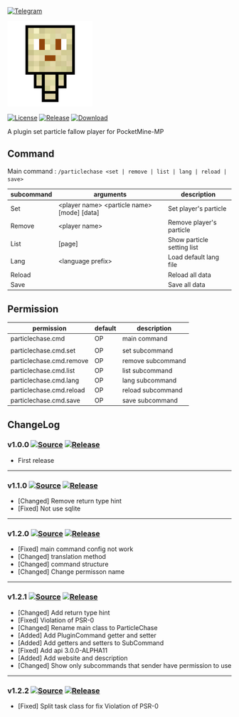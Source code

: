 [![Telegram](https://img.shields.io/badge/Telegram-PresentKim-blue.svg?logo=telegram)](https://t.me/PresentKim)

[![icon/192x192](meta/icon/192x192.png?raw=true)]()

[![License](https://img.shields.io/github/license/PMMPPlugin/ParticleChase.svg?label=License)](LICENSE)
[![Release](https://img.shields.io/github/release/PMMPPlugin/ParticleChase.svg?label=Release)](https://github.com/PMMPPlugin/ParticleChase/releases/latest)
[![Download](https://img.shields.io/github/downloads/PMMPPlugin/ParticleChase/total.svg?label=Download)](https://github.com/PMMPPlugin/ParticleChase/releases/latest)


A plugin set particle fallow player for PocketMine-MP

## Command
Main command : `/particlechase <set | remove | list | lang | reload | save>`

| subcommand | arguments                                           | description                |
| ---------- | --------------------------------------------------- | -------------------------- |
| Set        | \<player name\> \<particle name\> \[mode\] \[data\] | Set player's particle      |
| Remove     | \<player name\>                                     | Remove player's particle   |
| List       | \[page\]                                            | Show particle setting list |
| Lang       | \<language prefix\>                                 | Load default lang file     |
| Reload     |                                                     | Reload all data            |
| Save       |                                                     | Save all data              |




## Permission
| permission               | default | description       |
| ------------------------ | ------- | ----------------- |
| particlechase.cmd        | OP      | main command      |
|                          |         |                   |
| particlechase.cmd.set    | OP      | set subcommand    |
| particlechase.cmd.remove | OP      | remove subcommand |
| particlechase.cmd.list   | OP      | list subcommand   |
| particlechase.cmd.lang   | OP      | lang subcommand   |
| particlechase.cmd.reload | OP      | reload subcommand |
| particlechase.cmd.save   | OP      | save subcommand   |




## ChangeLog
### v1.0.0 [![Source](https://img.shields.io/badge/source-v1.0.0-blue.png?label=source)](https://github.com/PMMPPlugin/ParticleChase/tree/v1.0.0) [![Release](https://img.shields.io/github/downloads/PMMPPlugin/ParticleChase/v1.0.0/total.png?label=download&colorB=1fadad)](https://github.com/PMMPPlugin/ParticleChase/releases/v1.0.0)
- First release
  
  
---
### v1.1.0 [![Source](https://img.shields.io/badge/source-v1.1.0-blue.png?label=source)](https://github.com/PMMPPlugin/ParticleChase/tree/v1.1.0) [![Release](https://img.shields.io/github/downloads/PMMPPlugin/ParticleChase/v1.1.0/total.png?label=download&colorB=1fadad)](https://github.com/PMMPPlugin/ParticleChase/releases/v1.1.0)
- \[Changed\] Remove return type hint
- \[Fixed\] Not use sqlite
  
  
---
### v1.2.0 [![Source](https://img.shields.io/badge/source-v1.2.0-blue.png?label=source)](https://github.com/PMMPPlugin/ParticleChase/tree/v1.2.0) [![Release](https://img.shields.io/github/downloads/PMMPPlugin/ParticleChase/v1.2.0/total.png?label=download&colorB=1fadad)](https://github.com/PMMPPlugin/ParticleChase/releases/v1.2.0)
- \[Fixed\] main command config not work
- \[Changed\] translation method
- \[Changed\] command structure
- \[Changed\] Change permisson name
  
  
---
### v1.2.1 [![Source](https://img.shields.io/badge/source-v1.2.1-blue.png?label=source)](https://github.com/PMMPPlugin/ParticleChase/tree/v1.2.1) [![Release](https://img.shields.io/github/downloads/PMMPPlugin/ParticleChase/v1.2.1/total.png?label=download&colorB=1fadad)](https://github.com/PMMPPlugin/ParticleChase/releases/v1.2.1)
- \[Changed\] Add return type hint
- \[Fixed\] Violation of PSR-0
- \[Changed\] Rename main class to ParticleChase
- \[Added\] Add PluginCommand getter and setter
- \[Added\] Add getters and setters to SubCommand
- \[Fixed\] Add api 3.0.0-ALPHA11
- \[Added\] Add website and description
- \[Changed\] Show only subcommands that sender have permission to use
  
  
---
### v1.2.2 [![Source](https://img.shields.io/badge/source-v1.2.2-blue.png?label=source)](https://github.com/PMMPPlugin/ParticleChase/tree/v1.2.2) [![Release](https://img.shields.io/github/downloads/PMMPPlugin/ParticleChase/v1.2.2/total.png?label=download&colorB=1fadad)](https://github.com/PMMPPlugin/ParticleChase/releases/v1.2.2)
- \[Fixed\] Split task class for fix Violation of PSR-0

